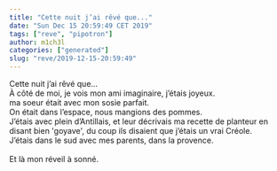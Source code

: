 ```yaml
---
title: "Cette nuit j’ai rêvé que..."
date: "Sun Dec 15 20:59:49 CET 2019"
tags: ["reve", "pipotron"]
author: m1ch3l
categories: ["generated"]
slug: "reve/2019-12-15-20:59:49"
---
```


Cette nuit j’ai rêvé que...<br>
À côté de moi, je vois mon ami imaginaire, j’étais joyeux.<br>
ma soeur était avec mon sosie parfait.<br>
On était dans l’espace, nous mangions des pommes.<br>
J’étais avec plein d’Antillais, et leur décrivais ma recette de planteur en disant bien 'goyave', du coup ils disaient que j’étais un vrai Créole.<br>
J’étais dans le sud avec mes parents, dans la provence.<br>
<br>
Et là mon réveil à sonné.<br>
<br>
